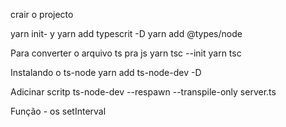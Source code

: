 
crair o projecto

yarn init- y
yarn add typescrit -D
yarn add @types/node

Para converter o arquivo ts pra js
yarn tsc --init
yarn tsc

Instalando o ts-node
yarn add ts-node-dev -D

Adicinar scritp
ts-node-dev --respawn --transpile-only server.ts


Função - os
setInterval

